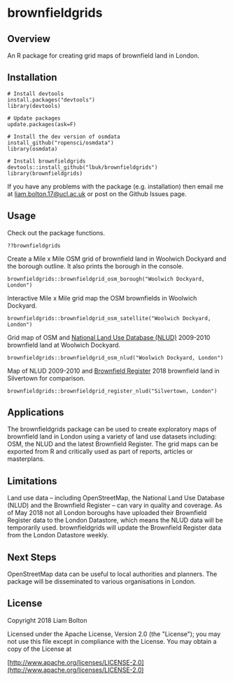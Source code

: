 # brownfieldgrids

## Overview
An R package for creating grid maps of brownfield land in London.

## Installation
```
# Install devtools
install.packages("devtools")
library(devtools)

# Update packages
update.packages(ask=F)

# Install the dev version of osmdata
install_github("ropensci/osmdata")
library(osmdata)

# Install brownfieldgrids
devtools::install_github("lbuk/brownfieldgrids")
library(brownfieldgrids)
```
If you have any problems with the package (e.g. installation) then email me at liam.bolton.17@ucl.ac.uk or post on the Github Issues page.

## Usage
Check out the package functions.
```
??brownfieldgrids
```

Create a Mile x Mile OSM grid of brownfield land in Woolwich Dockyard and the borough outline. It also prints the borough in the console.
```
brownfieldgrids::brownfieldgrid_osm_borough("Woolwich Dockyard, London")
```

Interactive Mile x Mile grid map the OSM brownfields in Woolwich Dockyard.
```
brownfieldgrids::brownfieldgrid_osm_satellite("Woolwich Dockyard, London")
```

Grid map of OSM and [National Land Use Database (NLUD)](https://data.london.gov.uk/dataset/london-brownfield-sites-review) 2009-2010 brownfield land at Woolwich Dockyard.
```
brownfieldgrids::brownfieldgrid_osm_nlud("Woolwich Dockyard, London")
```

Map of NLUD 2009-2010 and [Brownfield Register](https://data.london.gov.uk/dataset/brownfield-land-register) 2018 brownfield land in Silvertown for comparison.
```
brownfieldgrids::brownfieldgrid_register_nlud("Silvertown, London")
```

## Applications
The brownfieldgrids package can be used to create exploratory maps of brownfield land in London using a variety of land use datasets including: OSM, the NLUD and the latest Brownfield Register. The grid maps can be exported from R and critically used as part of reports, articles or masterplans.

## Limitations
Land use data – including OpenStreetMap, the National Land Use Database (NLUD) and the Brownfield Register – can vary in quality and coverage. As of May 2018 not all London boroughs have uploaded their Brownfield Register data to the London Datastore, which means the NLUD data will be temporarily used. brownfieldgrids will update the Brownfield Register data from the London Datastore weekly.

## Next Steps
OpenStreetMap data can be useful to local authorities and planners. The package will be disseminated to various organisations in London.

## License
Copyright 2018 Liam Bolton

Licensed under the Apache License, Version 2.0 (the "License");
you may not use this file except in compliance with the License.
You may obtain a copy of the License at

[http://www.apache.org/licenses/LICENSE-2.0](http://www.apache.org/licenses/LICENSE-2.0)
